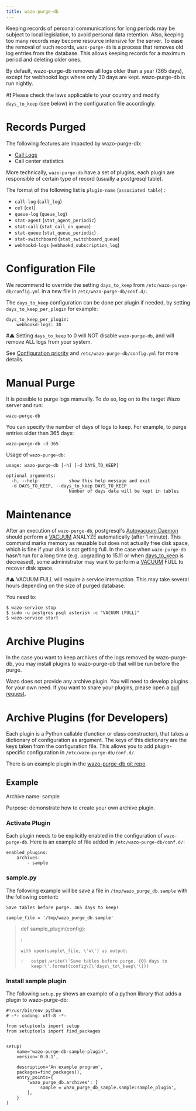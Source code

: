 ```yaml
---
title: wazo-purge-db
---
```


Keeping records of personal communications for long periods may be
subject to local legislation, to avoid personal data retention. Also,
keeping too many records may become resource intensive for the server.
To ease the removal of such records, `wazo-purge-db` is a process that
removes old log entries from the database. This allows keeping records
for a maximum period and deleting older ones.

By default, wazo-purge-db removes all logs older than a year (365 days),
except for webhookd logs where only 30 days are kept. wazo-purge-db is
run nightly.

#:exclamation: Please check the laws applicable to your country and modify
`days_to_keep` (see below) in the configuration file accordingly.

Records Purged
==============

The following features are impacted by wazo-purge-db:

-   [Call Logs](/uc-doc/administration/call_logs)
-   Call center statistics

More technically, `wazo-purge-db` have a set of plugins, each plugin are
responsible of certain type of record (usually a postgresql table).

The format of the following list is `plugin-name` (`associated table`) :

-   `call-log` (`call_log`)
-   `cel` (`cel`)
-   `queue-log` (`queue_log`)
-   `stat-agent` (`stat_agent_periodic`)
-   `stat-call` (`stat_call_on_queue`)
-   `stat-queue` (`stat_queue_periodic`)
-   `stat-switchboard` (`stat_switchboard_queue`)
-   `webhookd-logs` (`webhookd_subscription_log`)

<a name="purge_logs_config_file"></a>Configuration File
==================

We recommend to override the setting `days_to_keep` from
`/etc/wazo-purge-db/config.yml` in a new file in
`/etc/wazo-purge-db/conf.d/`.

The `days_to_keep` configuration can be done per plugin if needed, by
setting `days_to_keep_per_plugin` for example:

    days_to_keep_per_plugin:
        webhookd-logs: 30

#:warning: Setting `days_to_keep` to 0 will NOT disable `wazo-purge-db`, and will
remove ALL logs from your system.

See [Configuration priority](/uc-doc/system/configuration_files#configuration-priority) and
`/etc/wazo-purge-db/config.yml` for more details.

Manual Purge
============

It is possible to purge logs manually. To do so, log on to the target
Wazo server and run:

    wazo-purge-db

You can specify the number of days of logs to keep. For example, to
purge entries older than 365 days:

    wazo-purge-db -d 365

Usage of `wazo-purge-db`:

    usage: wazo-purge-db [-h] [-d DAYS_TO_KEEP]

    optional arguments:
      -h, --help            show this help message and exit
      -d DAYS_TO_KEEP, --days_to_keep DAYS_TO_KEEP
                            Number of days data will be kept in tables

Maintenance
===========

After an execution of `wazo-purge-db`, postgresql\'s [Autovacuum
Daemon](https://www.postgresql.org/docs/11/static/routine-vacuuming.html#AUTOVACUUM)
should perform a
[VACUUM](https://www.postgresql.org/docs/11/static/sql-vacuum.html)
ANALYZE automatically (after 1 minute). This command marks memory as
reusable but does not actually free disk space, which is fine if your
disk is not getting full. In the case when `wazo-purge-db` hasn\'t run
for a long time (e.g. upgrading to 15.11 or when
[days_to_keep](/uc-doc/system/purge_logs#purge_logs_config_file) is
decreased), some administrator may want to perform a
[VACUUM](https://www.postgresql.org/docs/11/static/sql-vacuum.html) FULL
to recover disk space.

#:warning: VACUUM FULL will require a service interruption. This may take several
hours depending on the size of purged database.

You need to:

    $ wazo-service stop
    $ sudo -u postgres psql asterisk -c "VACUUM (FULL)"
    $ wazo-service start

Archive Plugins
===============

In the case you want to keep archives of the logs removed by
wazo-purge-db, you may install plugins to wazo-purge-db that will be run
before the purge.

Wazo does not provide any archive plugin. You will need to develop
plugins for your own need. If you want to share your plugins, please
open a [pull
request](https://github.com/wazo-platform/wazo-purge-db/pulls).

Archive Plugins (for Developers)
================================

Each plugin is a Python callable (function or class constructor), that
takes a dictionary of configuration as argument. The keys of this
dictionary are the keys taken from the configuration file. This allows
you to add plugin-specific configuration in
`/etc/wazo-purge-db/conf.d/`.

There is an example plugin in the [wazo-purge-db git
repo](https://github.com/wazo-platform/wazo-purge-db/tree/master/contribs).

Example
-------

Archive name: sample

Purpose: demonstrate how to create your own archive plugin.

### Activate Plugin

Each plugin needs to be explicitly enabled in the configuration of
`wazo-purge-db`. Here is an example of file added in
`/etc/wazo-purge-db/conf.d/`:

``` {.sourceCode .yaml}
enabled_plugins:
    archives:
        - sample
```

### sample.py

The following example will be save a file in `/tmp/wazo_purge_db.sample`
with the following content:

    Save tables before purge. 365 days to keep!

``` {.sourceCode .python}
sample_file = '/tmp/wazo_purge_db.sample'
```

> def sample\_plugin(config):
>
> :   
>
>     with open(sample\_file, \'w\') as output:
>
>     :   output.write(\'Save tables before purge. {0} days to
>         keep!\'.format(config\[\'days\_to\_keep\'\]))
>
### Install sample plugin

The following `setup.py` shows an example of a python library that adds
a plugin to wazo-purge-db:

``` {.sourceCode .python}
#!/usr/bin/env python
# -*- coding: utf-8 -*-

from setuptools import setup
from setuptools import find_packages


setup(
    name='wazo-purge-db-sample-plugin',
    version='0.0.1',

    description='An example program',
    packages=find_packages(),
    entry_points={
        'wazo_purge_db.archives': [
            'sample = wazo_purge_db_sample.sample:sample_plugin',
        ],
    }
)
```
